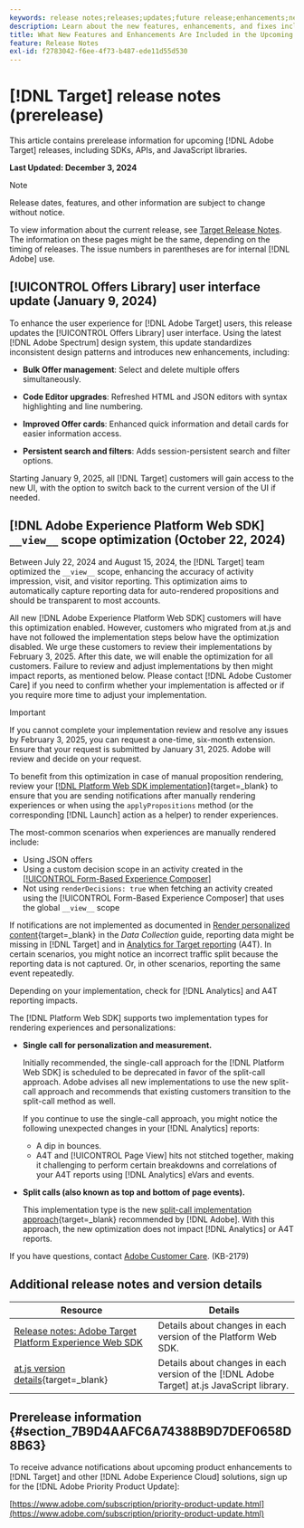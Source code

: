 ```yaml
---
keywords: release notes;releases;updates;future release;enhancements;new features;fixes;updates;prerelease;early access
description: Learn about the new features, enhancements, and fixes included in the upcoming release of [!DNL Adobe Target], including SDKs, APIs, and JavaScript libraries.
title: What New Features and Enhancements Are Included in the Upcoming [!DNL Target] Release?
feature: Release Notes
exl-id: f2783042-f6ee-4f73-b487-ede11d55d530
---
```

# [!DNL Target] release notes (prerelease)

This article contains prerelease information for upcoming [!DNL Adobe Target] releases, including SDKs, APIs, and JavaScript libraries.

**Last Updated: December 3, 2024**

>[!NOTE]
>
>Release dates, features, and other information are subject to change without notice.
>
>To view information about the current release, see [Target Release Notes](release-notes.md). The information on these pages might be the same, depending on the timing of releases. The issue numbers in parentheses are for internal [!DNL Adobe] use.

## [!UICONTROL Offers Library] user interface update (January 9, 2024)

To enhance the user experience for [!DNL Adobe Target] users, this release updates the [!UICONTROL Offers Library] user interface. Using the latest [!DNL Adobe Spectrum] design system, this update standardizes inconsistent design patterns and introduces new enhancements, including:

* **Bulk Offer management**: Select and delete multiple offers simultaneously.

* **Code Editor upgrades**: Refreshed HTML and JSON editors with syntax highlighting and line numbering.

* **Improved Offer cards**: Enhanced quick information and detail cards for easier information access.

* **Persistent search and filters**: Adds session-persistent search and filter options.

Starting January 9, 2025, all [!DNL Target] customers will gain access to the new UI, with the option to switch back to the current version of the UI if needed.

## [!DNL Adobe Experience Platform Web SDK] `__view__` scope optimization (October 22, 2024)

Between July 22, 2024 and August 15, 2024, the [!DNL Target] team optimized the `__view__` scope, enhancing the accuracy of activity impression, visit, and visitor reporting. This optimization aims to automatically capture reporting data for auto-rendered propositions and should be transparent to most accounts.

All new [!DNL Adobe Experience Platform Web SDK] customers will have this optimization enabled. However, customers who migrated from at.js and have not followed the implementation steps below have the optimization disabled. We urge these customers to review their implementations by February 3, 2025. After this date, we will enable the optimization for all customers. Failure to review and adjust implementations by then might impact reports, as mentioned below. Please contact [!DNL Adobe Customer Care] if you need to confirm whether your implementation is affected or if you require more time to adjust your implementation.

>[!IMPORTANT]
>
>If you cannot complete your implementation review and resolve any issues by February 3, 2025, you can request a one-time, six-month extension. Ensure that your request is submitted by January 31, 2025. Adobe will review and decide on your request.

To benefit from this optimization in case of manual proposition rendering, review your [[!DNL Platform Web SDK implementation]](https://experienceleague.adobe.com/en/docs/target-dev/developer/client-side/aep-web-sdk){target=_blank} to ensure that you are sending notifications after manually rendering experiences or when using the `applyPropositions` method (or the corresponding [!DNL Launch] action as a helper) to render experiences.

The most-common scenarios when experiences are manually rendered include:

* Using JSON offers
* Using a custom decision scope in an activity created in the [[!UICONTROL Form-Based Experience Composer]](/help/main/c-experiences/form-experience-composer.md)
* Not using `renderDecisions: true` when fetching an activity created using the [!UICONTROL Form-Based Experience Composer] that uses the global `__view__` scope

If notifications are not implemented as documented in [Render personalized content](https://experienceleague.adobe.com/en/docs/experience-platform/web-sdk/personalization/rendering-personalization-content){target=_blank} in the *Data Collection* guide, reporting data might be missing in [!DNL Target] and in [Analytics for Target reporting](/help/main/c-integrating-target-with-mac/a4t/a4t.md) (A4T). In certain scenarios, you might notice an incorrect traffic split because the reporting data is not captured. Or, in other scenarios, reporting the same event repeatedly.

Depending on your implementation, check for [!DNL Analytics] and A4T reporting impacts. 

The [!DNL Platform Web SDK] supports two implementation types for rendering experiences and personalizations:

* **Single call for personalization and measurement.**

  Initially recommended, the single-call approach for the [!DNL Platform Web SDK] is scheduled to be deprecated in favor of the split-call approach. Adobe advises all new implementations to use the new split-call approach and recommends that existing customers transition to the split-call method as well. 
  
  If you continue to use the single-call approach, you might notice the following unexpected changes in your [!DNL Analytics] reports:

  * A dip in bounces.
  * A4T and [!UICONTROL Page View] hits not stitched together, making it challenging to perform certain breakdowns and correlations of your A4T reports using [!DNL Analytics] eVars and events.

* **Split calls (also known as top and bottom of page events).**

  This implementation type is the new [split-call implementation approach](https://experienceleague.adobe.com/en/docs/experience-platform/web-sdk/use-cases/top-bottom-page-events){target=_blank} recommended by [!DNL Adobe]. With this approach, the new optimization does not impact [!DNL Analytics] or A4T reports.

If you have questions, contact [Adobe Customer Care](/help/main/cmp-resources-and-contact-information.md##reference_ACA3391A00EF467B87930A450050077C). (KB-2179)

<!-- 
## [!DNL Target Standard/Premium] 24.10.2 (October 21, 2024)

This release contains the following fixes:

* Fixed an issue that prevented [!UICONTROL Recommendations] activities from loading in [!UICONTROL Compose] and [!UICONTROL Browse] modes. (TGT-50709)
* Fixed an issue with the new [[!DNL Google Chrome] [!UICONTROL Visual Editing Helper] extension](/help/main/c-experiences/c-visual-experience-composer/r-troubleshoot-composer/visual-editing-helper-extension.md) that caused a redirect from the [!UICONTROL Visual Experience Composer] (VEC) to the [!UICONTROL Activities Library] after clicking Cancel. Before this fix, customers needed to refresh the [!UICONTROL Activities Library] before being able to create new activities. (TGT-49980)-->

## Additional release notes and version details

|Resource|Details|
|--- |--- |
|[Release notes: Adobe Target Platform Experience Web SDK](https://experienceleague.adobe.com/docs/experience-platform/edge/release-notes.html?lang=en)|Details about changes in each version of the Platform Web SDK.|
|[at.js version details](https://experienceleague.adobe.com/docs/target-dev/developer/client-side/at-js-implementation/target-atjs-versions.html){target=_blank}|Details about changes in each version of the [!DNL Adobe Target] at.js JavaScript library.|

## Prerelease information {#section_7B9D4AAFC6A74388B9D7DEF0658D8B63} 

To receive advance notifications about upcoming product enhancements to [!DNL Target] and other [!DNL Adobe Experience Cloud] solutions, sign up for the [!DNL Adobe Priority Product Update]:

[https://www.adobe.com/subscription/priority-product-update.html](https://www.adobe.com/subscription/priority-product-update.html)
